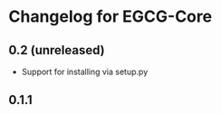 Changelog for EGCG-Core
===========================

0.2 (unreleased)
------------------
 - Support for installing via setup.py

0.1.1
------